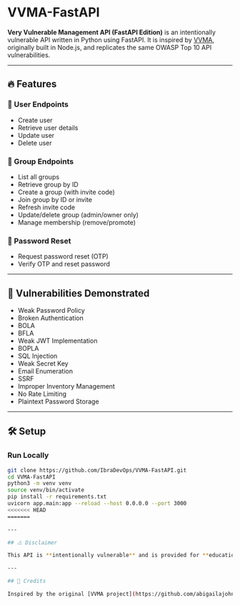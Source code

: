 # VVMA-FastAPI

**Very Vulnerable Management API (FastAPI Edition)** is an intentionally vulnerable API written in Python using FastAPI. It is inspired by [VVMA](https://github.com/abigailajohn/VVMA), originally built in Node.js, and replicates the same OWASP Top 10 API vulnerabilities.

---

## 🔥 Features

### 👤 User Endpoints
- Create user
- Retrieve user details
- Update user
- Delete user

### 👥 Group Endpoints
- List all groups
- Retrieve group by ID
- Create a group (with invite code)
- Join group by ID or invite
- Refresh invite code
- Update/delete group (admin/owner only)
- Manage membership (remove/promote)

### 🔐 Password Reset
- Request password reset (OTP)
- Verify OTP and reset password

---

## 🐞 Vulnerabilities Demonstrated

- Weak Password Policy
- Broken Authentication
- BOLA
- BFLA
- Weak JWT Implementation
- BOPLA
- SQL Injection
- Weak Secret Key
- Email Enumeration
- SSRF
- Improper Inventory Management
- No Rate Limiting
- Plaintext Password Storage

---

## 🛠️ Setup

### Run Locally

```bash
git clone https://github.com/IbraDevOps/VVMA-FastAPI.git
cd VVMA-FastAPI
python3 -m venv venv
source venv/bin/activate
pip install -r requirements.txt
uvicorn app.main:app --reload --host 0.0.0.0 --port 3000
<<<<<<< HEAD
=======

---

## ⚠️ Disclaimer

This API is **intentionally vulnerable** and is provided for **educational and testing purposes only**. Do **NOT** deploy this in production environments.

---

## 🙌 Credits

Inspired by the original [VVMA project](https://github.com/abigailajohn/VVMA) by [@abigailajohn](https://github.com/abigailajohn). Reimplemented in Python FastAPI by [@IbraDevOps](https://github.com/IbraDevOps).

